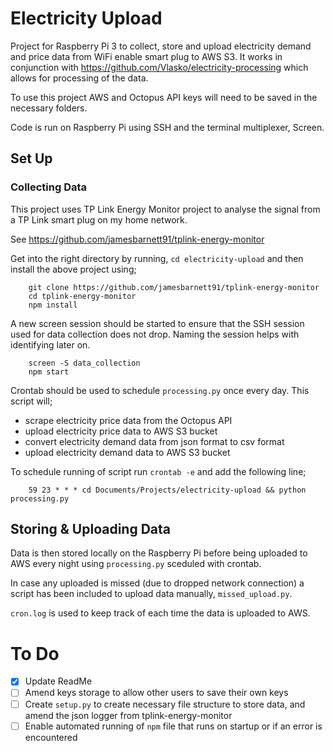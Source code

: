 # Electricity Upload

Project for Raspberry Pi 3 to collect, store and upload electricity demand and price data from WiFi enable smart plug to AWS S3. It works in conjunction with https://github.com/Vlasko/electricity-processing which allows for processing of the data.

To use this project AWS and Octopus API keys will need to be saved in the necessary folders.

Code is run on Raspberry Pi using SSH and the terminal multiplexer, Screen.

## Set Up
### Collecting Data
This project uses TP Link Energy Monitor project to analyse the signal from a TP Link smart plug on my home network.

See https://github.com/jamesbarnett91/tplink-energy-monitor

Get into the right directory by running, `cd electricity-upload` and then install the above project using;

```   
    git clone https://github.com/jamesbarnett91/tplink-energy-monitor
    cd tplink-energy-monitor
    npm install
```

A new screen session should be started to ensure that the SSH session used for data collection does not drop. Naming the session helps with identifying later on.

```
    screen -S data_collection
    npm start
```

Crontab should be used to schedule `processing.py` once every day. This script will;
- scrape electricity price data from the Octopus API
- upload electricity price data to AWS S3 bucket
- convert electricity demand data from json format to csv format
- upload electricity demand data to AWS S3 bucket

To schedule running of script run `crontab -e` and add the following line;
```
    59 23 * * * cd Documents/Projects/electricity-upload && python processing.py
```

## Storing & Uploading Data
Data is then stored locally on the Raspberry Pi before being uploaded to AWS every night using `processing.py` sceduled with crontab.

In case any uploaded is missed (due to dropped network connection) a script has been included to upload data manually, `missed_upload.py`.

`cron.log` is used to keep track of each time the data is uploaded to AWS.

# To Do
- [x] Update ReadMe
- [ ] Amend keys storage to allow other users to save their own keys
- [ ] Create `setup.py` to create necessary file structure to store data, and amend the json logger from tplink-energy-monitor
- [ ] Enable automated running of `npm` file that runs on startup or if an error is encountered
